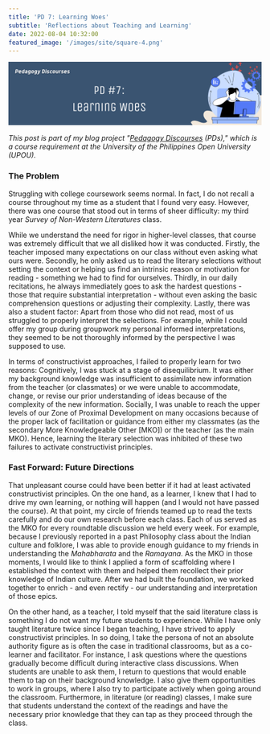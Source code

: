 ```yaml
---
title: 'PD 7: Learning Woes'
subtitle: 'Reflections about Teaching and Learning'
date: 2022-08-04 10:32:00
featured_image: '/images/site/square-4.png'
---
```


![](/images/peddiscs/banners/PD7.png)

*This post is part of my blog project "[Pedagogy Discourses](https://www.pedagogydiscs.wordpress.com) (PDs)," which is a course requirement at the University of the Philippines Open University (UPOU).*

### The Problem

Struggling with college coursework seems normal. In fact, I do not recall a course throughout my time as a student that I found very easy. However, there was one course that stood out in terms of sheer difficulty: my third year *Survey of Non-Western Literatures* class. 

While we understand the need for rigor in higher-level classes, that course was extremely difficult that we all disliked how it was conducted. Firstly, the teacher imposed many expectations on our class without even asking what ours were. Secondly, he only asked us to read the literary selections without setting the context or helping us find an intrinsic reason or motivation for reading - something we had to find for ourselves. Thirdly, in our daily recitations, he always immediately goes to ask the hardest questions - those that require substantial interpretation - without even asking the basic comprehension questions or adjusting their complexity. Lastly, there was also a student factor: Apart from those who did not read, most of us struggled to properly interpret the selections. For example, while I could offer my group during groupwork my personal informed interpretations, they seemed to be not thoroughly informed by the perspective I was supposed to use. 

In terms of constructivist approaches, I failed to properly learn for two reasons: Cognitively, I was stuck at a stage of disequilibrium. It was either my background knowledge was insufficient to assimilate new information from the teacher (or classmates) or we were unable to accommodate, change, or revise our prior understanding of ideas because of the complexity of the new information. Socially, I was unable to reach the upper levels of our Zone of Proximal Development on many occasions because of the proper lack of facilitation or guidance from either my classmates (as the secondary More Knowledgeable Other [MKO]) or the teacher (as the main MKO). Hence, learning the literary selection was inhibited of these two failures to activate constructivist principles.

### Fast Forward: Future Directions

That unpleasant course could have been better if it had at least activated constructivist principles. On the one hand, as a learner, I knew that I had to drive my own learning, or nothing will happen (and I would not have passed the course). At that point, my circle of friends teamed up to read the texts carefully and do our own research before each class. Each of us served as the MKO for every roundtable discussion we held every week. For example, because I previously reported in a past Philosophy class about the Indian culture and folklore, I was able to provide enough guidance to my friends in understanding the *Mahabharata* and the *Ramayana*. As the MKO in those moments, I would like to think I applied a form of scaffolding where I established the context with them and helped them recollect their prior knowledge of Indian culture. After we had built the foundation, we worked together to enrich - and even rectify - our understanding and interpretation of those epics. 

On the other hand, as a teacher, I told myself that the said literature class is something I do not want my future students to experience. While I have only taught literature twice since I began teaching, I have strived to apply constructivist principles. In so doing, I take the persona of not an absolute authority figure as is often the case in traditional classrooms, but as a co-learner and facilitator. For instance, I ask questions where the questions gradually become difficult during interactive class discussions. When students are unable to ask them, I return to questions that would enable them to tap on their background knowledge. I also give them opportunities to work in groups, where I also try to participate actively when going around the classroom. Furthermore, in literature (or reading) classes, I make sure that students understand the context of the readings and have the necessary prior knowledge that they can tap as they proceed through the class.
